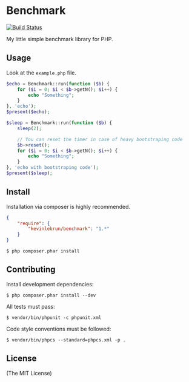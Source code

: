 # Benchmark

[![Build Status](https://secure.travis-ci.org/kevinlebrun/benchmark.png)](http://travis-ci.org/kevinlebrun/benchmark?branch=master)

My little simple benchmark library for PHP.

## Usage

Look at the `example.php` file.

```php
$echo = Benchmark::run(function ($b) {
    for ($i = 0; $i < $b->getN(); $i++) {
        echo "Something";
    }
}, 'echo');
$present($echo);

$sleep = Benchmark::run(function ($b) {
    sleep(2);

    // You can reset the timer in case of heavy bootstraping code
    $b->reset();
    for ($i = 0; $i < $b->getN(); $i++) {
        echo "Something";
    }
}, 'echo with bootstraping code');
$present($sleep);
```

## Install

Installation via composer is highly recommended.

```json
{
    "require": {
        "kevinlebrun/benchmark": "1.*"
    }
}
```

    $ php composer.phar install

## Contributing

Install development dependencies:

    $ php composer.phar install --dev

All tests must pass:

    $ vendor/bin/phpunit -c phpunit.xml

Code style conventions must be followed:

    $ vendor/bin/phpcs --standard=phpcs.xml -p .

## License

(The MIT License)
